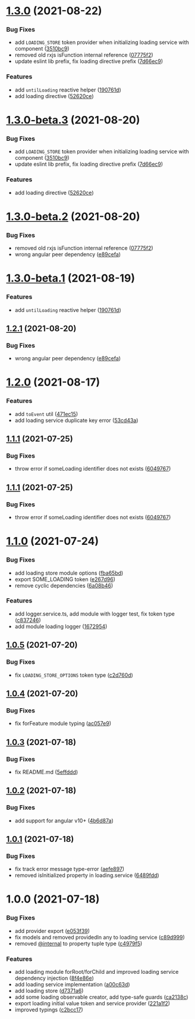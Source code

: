 # [1.3.0](https://github.com/riccardoperra/ngx-reactive-loading/compare/v1.2.1...v1.3.0) (2021-08-22)


### Bug Fixes

* add `LOADING_STORE` token provider when initializing loading service with component ([3510bc9](https://github.com/riccardoperra/ngx-reactive-loading/commit/3510bc91673dc8af97904e2b3db99372b5a1a1b8))
* removed old rxjs isFunction internal reference ([07775f2](https://github.com/riccardoperra/ngx-reactive-loading/commit/07775f2ccc1e21259ef5447a1a953ddba95818fe))
* update eslint lib prefix, fix loading directive prefix ([7d66ec9](https://github.com/riccardoperra/ngx-reactive-loading/commit/7d66ec958b51c04799fb8c9c4785b39ad85ecf97))


### Features

* add `untilLoading` reactive helper ([190761d](https://github.com/riccardoperra/ngx-reactive-loading/commit/190761d5f5323c5ee563807316272036b0f21092))
* add loading directive ([52620ce](https://github.com/riccardoperra/ngx-reactive-loading/commit/52620ce567445b8289aa2a61489d3ef5ed7fa854))

# [1.3.0-beta.3](https://github.com/riccardoperra/ngx-reactive-loading/compare/v1.3.0-beta.2...v1.3.0-beta.3) (2021-08-20)


### Bug Fixes

* add `LOADING_STORE` token provider when initializing loading service with component ([3510bc9](https://github.com/riccardoperra/ngx-reactive-loading/commit/3510bc91673dc8af97904e2b3db99372b5a1a1b8))
* update eslint lib prefix, fix loading directive prefix ([7d66ec9](https://github.com/riccardoperra/ngx-reactive-loading/commit/7d66ec958b51c04799fb8c9c4785b39ad85ecf97))


### Features

* add loading directive ([52620ce](https://github.com/riccardoperra/ngx-reactive-loading/commit/52620ce567445b8289aa2a61489d3ef5ed7fa854))

# [1.3.0-beta.2](https://github.com/riccardoperra/ngx-reactive-loading/compare/v1.3.0-beta.1...v1.3.0-beta.2) (2021-08-20)


### Bug Fixes

* removed old rxjs isFunction internal reference ([07775f2](https://github.com/riccardoperra/ngx-reactive-loading/commit/07775f2ccc1e21259ef5447a1a953ddba95818fe))
* wrong angular peer dependency ([e89cefa](https://github.com/riccardoperra/ngx-reactive-loading/commit/e89cefad3567fa02243c0fc9a9d70267d0ff13c9))

# [1.3.0-beta.1](https://github.com/riccardoperra/ngx-reactive-loading/compare/v1.2.0...v1.3.0-beta.1) (2021-08-19)


### Features

* add `untilLoading` reactive helper ([190761d](https://github.com/riccardoperra/ngx-reactive-loading/commit/190761d5f5323c5ee563807316272036b0f21092))

## [1.2.1](https://github.com/riccardoperra/ngx-reactive-loading/compare/v1.2.0...v1.2.1) (2021-08-20)


### Bug Fixes

* wrong angular peer dependency ([e89cefa](https://github.com/riccardoperra/ngx-reactive-loading/commit/e89cefad3567fa02243c0fc9a9d70267d0ff13c9))

# [1.2.0](https://github.com/riccardoperra/ngx-reactive-loading/compare/v1.1.1...v1.2.0) (2021-08-17)


### Features

* add `toEvent` util ([471ec15](https://github.com/riccardoperra/ngx-reactive-loading/commit/471ec15e417905395380811ebc0978146970148c))
* add loading service duplicate key error ([53cd43a](https://github.com/riccardoperra/ngx-reactive-loading/commit/53cd43a727947f866e1efdd77617915e98b61669))

## [1.1.1](https://github.com/riccardoperra/ngx-reactive-loading/compare/v1.1.0...v1.1.1) (2021-07-25)


### Bug Fixes

* throw error if someLoading identifier does not exists ([6049767](https://github.com/riccardoperra/ngx-reactive-loading/commit/60497677c55d1dc73a8bfbc684b956a3b1366409))

## [1.1.1](https://github.com/riccardoperra/ngx-loading/compare/v1.1.0...v1.1.1) (2021-07-25)


### Bug Fixes

* throw error if someLoading identifier does not exists ([6049767](https://github.com/riccardoperra/ngx-loading/commit/60497677c55d1dc73a8bfbc684b956a3b1366409))

# [1.1.0](https://github.com/riccardoperra/ngx-loading/compare/v1.0.5...v1.1.0) (2021-07-24)


### Bug Fixes

* add loading store module options ([fba65bd](https://github.com/riccardoperra/ngx-loading/commit/fba65bd6eef55f2f719b23f9af3a28d911d0e440))
* export SOME_LOADING token ([e267d96](https://github.com/riccardoperra/ngx-loading/commit/e267d9618d39aae05f1a1d26cf1833a8c3ca1fac))
* remove cyclic dependencies ([6a08b46](https://github.com/riccardoperra/ngx-loading/commit/6a08b46d6483802c3f836f39de10e10ce0dfded7))


### Features

* add logger.service.ts, add module with logger test, fix token type ([c837246](https://github.com/riccardoperra/ngx-loading/commit/c837246b6fb7cde85e4b7432a1c0f69901575301))
* add module loading logger ([1672954](https://github.com/riccardoperra/ngx-loading/commit/16729547186edd1014256045b0f824c75b721801))

## [1.0.5](https://github.com/riccardoperra/ngx-loading/compare/v1.0.4...v1.0.5) (2021-07-20)


### Bug Fixes

* fix `LOADING_STORE_OPTIONS` token type ([c2d760d](https://github.com/riccardoperra/ngx-loading/commit/c2d760daa1000088eb5ed3cf65343a8b02ff2a88))

## [1.0.4](https://github.com/riccardoperra/ngx-loading/compare/v1.0.3...v1.0.4) (2021-07-20)


### Bug Fixes

* fix forFeature module typing ([ac057e9](https://github.com/riccardoperra/ngx-loading/commit/ac057e911133068294ed542c2d7f4b4aaae59991))

## [1.0.3](https://github.com/riccardoperra/ngx-loading/compare/v1.0.2...v1.0.3) (2021-07-18)


### Bug Fixes

* fix README.md ([5effddd](https://github.com/riccardoperra/ngx-loading/commit/5effdddafaf328fd182129712229f2ee75f58182))

## [1.0.2](https://github.com/riccardoperra/ngx-loading/compare/v1.0.1...v1.0.2) (2021-07-18)


### Bug Fixes

* add support for angular v10+ ([4b6d87a](https://github.com/riccardoperra/ngx-loading/commit/4b6d87a7b7aa2739f8de0bb6655944dd3675108b))

## [1.0.1](https://github.com/riccardoperra/ngx-loading/compare/v1.0.0...v1.0.1) (2021-07-18)


### Bug Fixes

* fix track error message type-error ([aefe897](https://github.com/riccardoperra/ngx-loading/commit/aefe897dddf3f720e235be802719de1980dcad70))
* removed isInitialized property in loading.service ([6489fdd](https://github.com/riccardoperra/ngx-loading/commit/6489fdd9343706d6b0c42a0ba45ddcd13e30b3db))

# 1.0.0 (2021-07-18)


### Bug Fixes

* add provider export ([e053f39](https://github.com/riccardoperra/ngx-loading/commit/e053f396fe844c99f93e68544f4cf326dd4c3b20))
* fix models and removed providedIn any to loading service ([c89d999](https://github.com/riccardoperra/ngx-loading/commit/c89d99921d8e4e12cadc6f510e6bce2afe12594f))
* removed [@internal](https://github.com/internal) to property tuple type ([c4979f5](https://github.com/riccardoperra/ngx-loading/commit/c4979f5da0835e96d37cbe71b70f6d2837197d07))


### Features

* add loading module forRoot/forChild and improved loading service dependency injection ([8f4e86e](https://github.com/riccardoperra/ngx-loading/commit/8f4e86eef1d4bbdadd5f178947c76e8b170ce466))
* add loading service implementation ([a00c63d](https://github.com/riccardoperra/ngx-loading/commit/a00c63dddb46a57da8d1ce754427a20943669424))
* add loading store ([d7371a6](https://github.com/riccardoperra/ngx-loading/commit/d7371a611f98d01238a0df4af3f4505aba0291e4))
* add some loading observable creator, add type-safe guards ([ca2138c](https://github.com/riccardoperra/ngx-loading/commit/ca2138c1593e4c839b18f57de7cc39da15c79dac))
* export loading initial value token and service provider ([221a1f2](https://github.com/riccardoperra/ngx-loading/commit/221a1f2d83bb25e4a467c92c71e23dcbfb2447b0))
* improved typings ([c2bcc17](https://github.com/riccardoperra/ngx-loading/commit/c2bcc1717f60b7f088a0050e30bc1ced052c3999))
